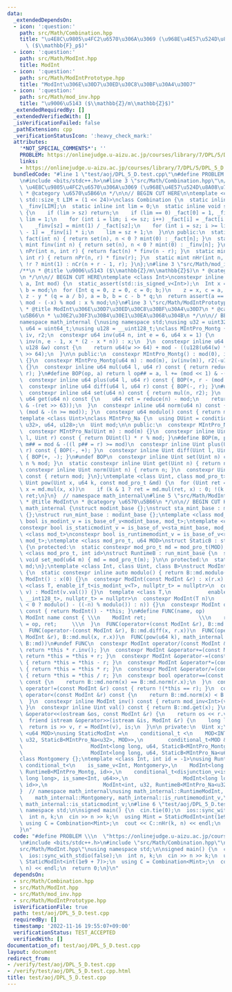 ```yaml
---
data:
  _extendedDependsOn:
  - icon: ':question:'
    path: src/Math/Combination.hpp
    title: "\u4E8C\u9805\u4FC2\u6570\u306A\u3069 (\u968E\u4E57\u524D\u8A08\u7B97)\
      \ ($\\mathbb{F}_p$)"
  - icon: ':question:'
    path: src/Math/ModInt.hpp
    title: ModInt
  - icon: ':question:'
    path: src/Math/ModIntPrototype.hpp
    title: "ModInt\u306E\u30D7\u30ED\u30C8\u30BF\u30A4\u30D7"
  - icon: ':question:'
    path: src/Math/mod_inv.hpp
    title: "\u9006\u5143 ($\\mathbb{Z}/m\\mathbb{Z}$)"
  _extendedRequiredBy: []
  _extendedVerifiedWith: []
  _isVerificationFailed: false
  _pathExtension: cpp
  _verificationStatusIcon: ':heavy_check_mark:'
  attributes:
    '*NOT_SPECIAL_COMMENTS*': ''
    PROBLEM: https://onlinejudge.u-aizu.ac.jp/courses/library/7/DPL/5/DPL_5_D
    links:
    - https://onlinejudge.u-aizu.ac.jp/courses/library/7/DPL/5/DPL_5_D
  bundledCode: "#line 1 \"test/aoj/DPL_5_D.test.cpp\"\n#define PROBLEM \\\n  \"https://onlinejudge.u-aizu.ac.jp/courses/library/7/DPL/5/DPL_5_D\"\
    \n#include <bits/stdc++.h>\n#line 3 \"src/Math/Combination.hpp\"\n/**\n * @title\
    \ \u4E8C\u9805\u4FC2\u6570\u306A\u3069 (\u968E\u4E57\u524D\u8A08\u7B97) ($\\mathbb{F}_p$)\n\
    \ * @category \u6570\u5B66\n */\n\n// BEGIN CUT HERE\n\ntemplate <class mint,\
    \ std::size_t LIM = (1 << 24)>\nclass Combination {\n  static inline mint _fact[LIM],\
    \ _finv[LIM];\n  static inline int lim = 0;\n  static inline void set(int sz)\
    \ {\n    if (lim > sz) return;\n    if (lim == 0) _fact[0] = 1, _finv[0] = 1,\
    \ lim = 1;\n    for (int i = lim; i <= sz; i++) _fact[i] = _fact[i - 1] * i;\n\
    \    _finv[sz] = mint(1) / _fact[sz];\n    for (int i = sz; i >= lim; i--) _finv[i\
    \ - 1] = _finv[i] * i;\n    lim = sz + 1;\n  }\n\n public:\n  static inline mint\
    \ fact(int n) { return set(n), n < 0 ? mint(0) : _fact[n]; }\n  static inline\
    \ mint finv(int n) { return set(n), n < 0 ? mint(0) : _finv[n]; }\n  static mint\
    \ nPr(int n, int r) { return fact(n) * finv(n - r); }\n  static mint nCr(int n,\
    \ int r) { return nPr(n, r) * finv(r); }\n  static mint nHr(int n, int r) { return\
    \ !r ? mint(1) : nCr(n + r - 1, r); }\n};\n#line 3 \"src/Math/mod_inv.hpp\"\n\
    /**\n * @title \u9006\u5143 ($\\mathbb{Z}/m\\mathbb{Z}$)\n * @category \u6570\u5B66\
    \n */\n\n// BEGIN CUT HERE\ntemplate <class Int>\nconstexpr inline Int mod_inv(Int\
    \ a, Int mod) {\n  static_assert(std::is_signed_v<Int>);\n  Int x = 1, y = 0,\
    \ b = mod;\n  for (Int q = 0, z = 0, c = 0; b;)\n    z = x, c = a, x = y, y =\
    \ z - y * (q = a / b), a = b, b = c - b * q;\n  return assert(a == 1), x < 0 ?\
    \ mod - (-x) % mod : x % mod;\n}\n#line 3 \"src/Math/ModIntPrototype.hpp\"\n/**\n\
    \ * @title ModInt\u306E\u30D7\u30ED\u30C8\u30BF\u30A4\u30D7\n * @category \u6570\
    \u5B66\n * \u30E2\u30F3\u30B4\u30E1\u30EA\u3068\u304B\n */\n\n// BEGIN CUT HERE\n\
    namespace math_internal {\nusing namespace std;\nusing u32 = uint32_t;\nusing\
    \ u64 = uint64_t;\nusing u128 = __uint128_t;\nclass MIntPro_Montg {\n  u64 mod,\
    \ iv, r2;\n  constexpr u64 inv(u64 n, int e = 6, u64 x = 1) {\n    return e ?\
    \ inv(n, e - 1, x * (2 - x * n)) : x;\n  }\n  constexpr inline u64 reduce(const\
    \ u128 &w) const {\n    return u64(w >> 64) + mod - ((u128(u64(w) * iv) * mod)\
    \ >> 64);\n  }\n\n public:\n  constexpr MIntPro_Montg() : mod(0), iv(0), r2(0)\
    \ {}\n  constexpr MIntPro_Montg(u64 m) : mod(m), iv(inv(m)), r2(-u128(mod) % mod)\
    \ {}\n  constexpr inline u64 mul(u64 l, u64 r) const { return reduce(u128(l) *\
    \ r); }\n#define BOP(op, a) return l op## = a, l += (mod << 1) & -(l >> 63)\n\
    \  constexpr inline u64 plus(u64 l, u64 r) const { BOP(+, r - (mod << 1)); }\n\
    \  constexpr inline u64 diff(u64 l, u64 r) const { BOP(-, r); }\n#undef BOP\n\
    \  constexpr inline u64 set(u64 n) const { return mul(n, r2); }\n  constexpr inline\
    \ u64 get(u64 n) const {\n    u64 ret = reduce(n) - mod;\n    return ret + (mod\
    \ & -(ret >> 63));\n  }\n  constexpr inline u64 norm(u64 n) const { return n -\
    \ (mod & -(n >= mod)); }\n  constexpr u64 modulo() const { return mod; }\n};\n\
    template <class Uint>\nclass MIntPro_Na {\n  using DUint = conditional_t<is_same_v<Uint,\
    \ u32>, u64, u128>;\n  Uint mod;\n\n public:\n  constexpr MIntPro_Na() : mod(0){};\n\
    \  constexpr MIntPro_Na(Uint m) : mod(m) {}\n  constexpr inline Uint mul(Uint\
    \ l, Uint r) const { return DUint(l) * r % mod; }\n#define BOP(m, p) return l\
    \ m## = mod & -((l p## = r) >= mod)\n  constexpr inline Uint plus(Uint l, Uint\
    \ r) const { BOP(-, +); }\n  constexpr inline Uint diff(Uint l, Uint r) const\
    \ { BOP(+, -); }\n#undef BOP\n  constexpr inline Uint set(Uint n) const { return\
    \ n % mod; }\n  static constexpr inline Uint get(Uint n) { return n; }\n  static\
    \ constexpr inline Uint norm(Uint n) { return n; }\n  constexpr Uint modulo()\
    \ const { return mod; }\n};\ntemplate <class Uint, class mod_pro_t>\nconstexpr\
    \ Uint pow(Uint x, u64 k, const mod_pro_t &md) {\n  for (Uint ret = md.set(1);;\
    \ x = md.mul(x, x))\n    if (k & 1 ? ret = md.mul(ret, x) : 0; !(k >>= 1)) return\
    \ ret;\n}\n}  // namespace math_internal\n#line 5 \"src/Math/ModInt.hpp\"\n/**\n\
    \ * @title ModInt\n * @category \u6570\u5B66\n */\n\n// BEGIN CUT HERE\nnamespace\
    \ math_internal {\nstruct modint_base {};\nstruct sta_mint_base : modint_base\
    \ {};\nstruct run_mint_base : modint_base {};\ntemplate <class mod_t>\nconstexpr\
    \ bool is_modint_v = is_base_of_v<modint_base, mod_t>;\ntemplate <class mod_t>\n\
    constexpr bool is_staticmodint_v = is_base_of_v<sta_mint_base, mod_t>;\ntemplate\
    \ <class mod_t>\nconstexpr bool is_runtimemodint_v = is_base_of_v<run_mint_base,\
    \ mod_t>;\ntemplate <class mod_pro_t, u64 MOD>\nstruct StaticB : sta_mint_base\
    \ {\n protected:\n  static constexpr mod_pro_t md = mod_pro_t(MOD);\n};\ntemplate\
    \ <class mod_pro_t, int id>\nstruct RuntimeB : run_mint_base {\n  static inline\
    \ void set_mod(u64 m) { md = mod_pro_t(m); }\n\n protected:\n  static inline mod_pro_t\
    \ md;\n};\ntemplate <class Int, class Uint, class B>\nstruct ModInt : public B\
    \ {\n  static constexpr inline auto modulo() { return B::md.modulo(); }\n  constexpr\
    \ ModInt() : x(0) {}\n  constexpr ModInt(const ModInt &r) : x(r.x) {}\n  template\
    \ <class T, enable_if_t<is_modint_v<T>, nullptr_t> = nullptr>\n  constexpr ModInt(T\
    \ v) : ModInt(v.val()) {}\n  template <class T,\n            enable_if_t<is_convertible_v<T,\
    \ __int128_t>, nullptr_t> = nullptr>\n  constexpr ModInt(T n)\n      : x(B::md.set(n\
    \ < 0 ? modulo() - ((-n) % modulo()) : n)) {}\n  constexpr ModInt operator-()\
    \ const { return ModInt() - *this; }\n#define FUNC(name, op)          \\\n  constexpr\
    \ ModInt name const { \\\n    ModInt ret;                 \\\n    return ret.x\
    \ = op, ret;     \\\n  }\n  FUNC(operator+(const ModInt &r), B::md.plus(x, r.x))\n\
    \  FUNC(operator-(const ModInt &r), B::md.diff(x, r.x))\n  FUNC(operator*(const\
    \ ModInt &r), B::md.mul(x, r.x))\n  FUNC(pow(u64 k), math_internal::pow(x, k,\
    \ B::md))\n#undef FUNC\n  constexpr ModInt operator/(const ModInt &r) const {\
    \ return *this * r.inv(); }\n  constexpr ModInt &operator+=(const ModInt &r) {\
    \ return *this = *this + r; }\n  constexpr ModInt &operator-=(const ModInt &r)\
    \ { return *this = *this - r; }\n  constexpr ModInt &operator*=(const ModInt &r)\
    \ { return *this = *this * r; }\n  constexpr ModInt &operator/=(const ModInt &r)\
    \ { return *this = *this / r; }\n  constexpr bool operator==(const ModInt &r)\
    \ const {\n    return B::md.norm(x) == B::md.norm(r.x);\n  }\n  constexpr bool\
    \ operator!=(const ModInt &r) const { return !(*this == r); }\n  constexpr bool\
    \ operator<(const ModInt &r) const {\n    return B::md.norm(x) < B::md.norm(r.x);\n\
    \  }\n  constexpr inline ModInt inv() const { return mod_inv<Int>(val(), modulo());\
    \ }\n  constexpr inline Uint val() const { return B::md.get(x); }\n  friend ostream\
    \ &operator<<(ostream &os, const ModInt &r) {\n    return os << r.val();\n  }\n\
    \  friend istream &operator>>(istream &is, ModInt &r) {\n    long long v;\n  \
    \  return is >> v, r = ModInt(v), is;\n  }\n\n private:\n  Uint x;\n};\ntemplate\
    \ <u64 MOD>\nusing StaticModInt =\n    conditional_t <\n    MOD<INT_MAX, ModInt<int,\
    \ u32, StaticB<MIntPro_Na<u32>, MOD>>,\n        conditional_t<MOD &(MOD < LLONG_MAX),\n\
    \                      ModInt<long long, u64, StaticB<MIntPro_Montg, MOD>>,\n\
    \                      ModInt<long long, u64, StaticB<MIntPro_Na<u64>, MOD>>>>;\n\
    class Montgomery {};\ntemplate <class Int, int id = -1>\nusing RuntimeModInt =\
    \ conditional_t<\n    is_same_v<Int, Montgomery>,\n    ModInt<long long, u64,\
    \ RuntimeB<MIntPro_Montg, id>>,\n    conditional_t<disjunction_v<is_same<Int,\
    \ long long>, is_same<Int, u64>>,\n                  ModInt<long long, u64, RuntimeB<MIntPro_Na<u64>,\
    \ id>>,\n                  ModInt<int, u32, RuntimeB<MIntPro_Na<u32>, id>>>>;\n\
    }  // namespace math_internal\nusing math_internal::RuntimeModInt, math_internal::StaticModInt,\n\
    \    math_internal::Montgomery, math_internal::is_runtimemodint_v,\n    math_internal::is_modint_v,\
    \ math_internal::is_staticmodint_v;\n#line 6 \"test/aoj/DPL_5_D.test.cpp\"\nusing\
    \ namespace std;\n\nsigned main() {\n  cin.tie(0);\n  ios::sync_with_stdio(false);\n\
    \  int n, k;\n  cin >> n >> k;\n  using Mint = StaticModInt<int(1e9 + 7)>;\n \
    \ using C = Combination<Mint>;\n  cout << C::nHr(k, n) << endl;\n  return 0;\n\
    }\n"
  code: "#define PROBLEM \\\n  \"https://onlinejudge.u-aizu.ac.jp/courses/library/7/DPL/5/DPL_5_D\"\
    \n#include <bits/stdc++.h>\n#include \"src/Math/Combination.hpp\"\n#include \"\
    src/Math/ModInt.hpp\"\nusing namespace std;\n\nsigned main() {\n  cin.tie(0);\n\
    \  ios::sync_with_stdio(false);\n  int n, k;\n  cin >> n >> k;\n  using Mint =\
    \ StaticModInt<int(1e9 + 7)>;\n  using C = Combination<Mint>;\n  cout << C::nHr(k,\
    \ n) << endl;\n  return 0;\n}\n"
  dependsOn:
  - src/Math/Combination.hpp
  - src/Math/ModInt.hpp
  - src/Math/mod_inv.hpp
  - src/Math/ModIntPrototype.hpp
  isVerificationFile: true
  path: test/aoj/DPL_5_D.test.cpp
  requiredBy: []
  timestamp: '2022-11-16 19:55:07+09:00'
  verificationStatus: TEST_ACCEPTED
  verifiedWith: []
documentation_of: test/aoj/DPL_5_D.test.cpp
layout: document
redirect_from:
- /verify/test/aoj/DPL_5_D.test.cpp
- /verify/test/aoj/DPL_5_D.test.cpp.html
title: test/aoj/DPL_5_D.test.cpp
---
```

